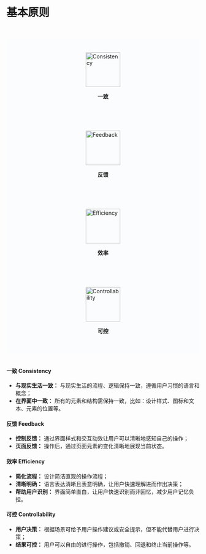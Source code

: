 # 基本原则

<div class="hidden-xs-only">
<br />
<br />

<el-row :gutter="20" justify="center">
  <el-col :span="6">
    <div class="grid-content bg-purple">
      <img :src="$withBase('/design-specification/consistency.png')" alt="Consistency" width="90" />
      <p><strong>一致</strong></p>
    </div>
  </el-col>
  <el-col :span="6">
    <div class="grid-content bg-purple">
      <img :src="$withBase('/design-specification/feedback.png')" alt="Feedback" width="90" />
      <p><strong>反馈</strong></p>
    </div>
  </el-col>
  <el-col :span="6">
    <div class="grid-content bg-purple">
      <img :src="$withBase('/design-specification/efficiency.png')" alt="Efficiency" width="90" />
      <p><strong>效率</strong></p>
    </div>
  </el-col>
  <el-col :span="6">
    <div class="grid-content bg-purple">
      <img :src="$withBase('/design-specification/Controllability.png')" alt="Controllability" width="90" />
      <p><strong>可控</strong></p>
    </div>
  </el-col>
</el-row>

<br />
</div>

<style>
.grid-content {
  display: flex;
  align-items: center;
  justify-content: center;
  flex-direction: column;
  background: #fbfcfd;
  height: 204px;
}
</style>

#### 一致 Consistency
  * **与现实生活一致：** 与现实生活的流程、逻辑保持一致，遵循用户习惯的语言和概念；
  * **在界面中一致：** 所有的元素和结构需保持一致，比如：设计样式、图标和文本、元素的位置等。

#### 反馈 Feedback
  * **控制反馈：** 通过界面样式和交互动效让用户可以清晰地感知自己的操作；
  * **页面反馈：** 操作后，通过页面元素的变化清晰地展现当前状态。

#### 效率 Efficiency
  * **简化流程：** 设计简洁直观的操作流程；
  * **清晰明确：** 语言表达清晰且表意明确，让用户快速理解进而作出决策；
  * **帮助用户识别：** 界面简单直白，让用户快速识别而非回忆，减少用户记忆负担。

#### 可控 Controllability
  * **用户决策：** 根据场景可给予用户操作建议或安全提示，但不能代替用户进行决策；
  * **结果可控：** 用户可以自由的进行操作，包括撤销、回退和终止当前操作等。
